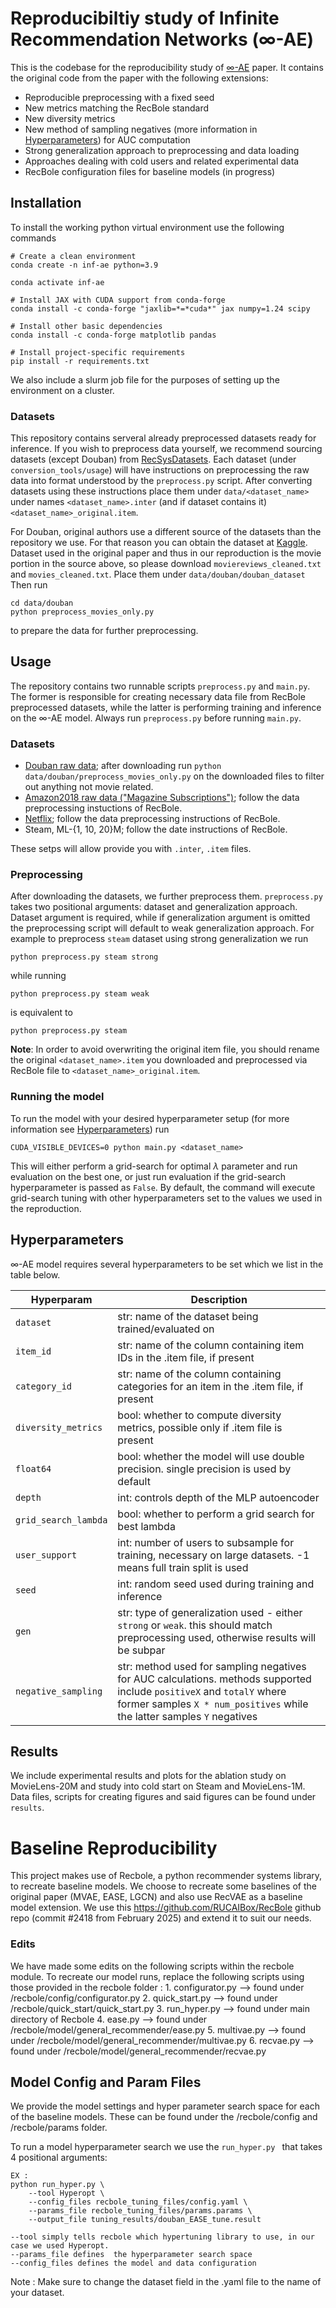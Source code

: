# Reproducibiltiy study of Infinite Recommendation Networks (∞-AE)

This is the codebase for the reproducibility study of [∞-AE](https://arxiv.org/abs/2206.02626) paper. It contains the original code from the paper with the following extensions:
 * Reproducible preprocessing with a fixed seed
 * New metrics matching the RecBole standard
 * New diversity metrics
 * New method of sampling negatives (more information in [Hyperparameters](#Hyperparameters)) for AUC computation
 * Strong generalization approach to preprocessing and data loading
 * Approaches dealing with cold users and related experimental data
 * RecBole configuration files for baseline models (in progress)

## Installation

To install the working python virtual environment use the following commands
```
# Create a clean environment
conda create -n inf-ae python=3.9

conda activate inf-ae

# Install JAX with CUDA support from conda-forge
conda install -c conda-forge "jaxlib=*=*cuda*" jax numpy=1.24 scipy

# Install other basic dependencies
conda install -c conda-forge matplotlib pandas

# Install project-specific requirements
pip install -r requirements.txt
```

We also include a slurm job file for the purposes of setting up the environment on a cluster.

### Datasets

This repository contains serveral already preprocessed datasets ready for inference. If you wish to preprocess data yourself, we recommend sourcing datasets (except Douban) from [RecSysDatasets](https://github.com/RUCAIBox/RecSysDatasets). Each dataset (under `conversion_tools/usage`) will have instructions on preprocessing the raw data into format understood by the `preprocess.py` script. After converting datasets using these instructions place them under `data/<dataset_name>` under names `<dataset_name>.inter` (and if dataset contains it) `<dataset_name>_original.item`.

For Douban, original authors use a different source of the datasets than the repository we use. For that reason you can obtain the dataset at [Kaggle](https://www.kaggle.com/datasets/fengzhujoey/douban-datasetratingreviewside-information). Dataset used in the original paper and thus in our reproduction is the movie portion in the source above, so please download `moviereviews_cleaned.txt` and `movies_cleaned.txt`. Place them under `data/douban/douban_dataset` Then run 
```
cd data/douban
python preprocess_movies_only.py
```
to prepare the data for further preprocessing. 

## Usage

The repository contains two runnable scripts `preprocess.py` and `main.py`. The former is responsible for creating necessary data file from RecBole preprocessed datasets, while the latter is performing training and inference on the ∞-AE model. Always run `preprocess.py` before running `main.py`.

### Datasets
- [Douban raw data](https://www.kaggle.com/datasets/fengzhujoey/douban-datasetratingreviewside-information); after downloading run `python data/douban/preprocess_movies_only.py` on the downloaded files to filter out anything not movie related.
- [Amazon2018 raw data ("Magazine Subscriptions")](https://www.kaggle.com/datasets/fengzhujoey/douban-datasetratingreviewside-information); follow the data preprocessing instuctions of RecBole.
- [Netflix](https://www.kaggle.com/datasets/netflix-inc/netflix-prize-data); follow the data preprocessing instructions of RecBole.
- Steam, ML-{1, 10, 20}M; follow the date instructions of RecBole.

These setps will allow provide you with `.inter`, `.item` files.

### Preprocessing

After downloading the datasets, we further preprocess them. `preprocess.py` takes two positional arguments: dataset and generalization approach. Dataset argument is required, while if generalization argument is omitted the preprocessing script will default to weak generalization approach. For example to preprocess `steam` dataset using strong generalization we run
```
python preprocess.py steam strong
```
while running
```
python preprocess.py steam weak
```
is equivalent to
```
python preprocess.py steam
```

**Note**: In order to avoid overwriting the original item file, you should rename the original `<dataset_name>.item` you downloaded and preprocessed via RecBole file to `<dataset_name>_original.item`.

### Running the model

To run the model with your desired hyperparameter setup (for more information see [Hyperparameters](#Hyperparameters)) run
```
CUDA_VISIBLE_DEVICES=0 python main.py <dataset_name>
```
This will either perform a grid-search for optimal $\lambda$ parameter and run evaluation on the best one, or just run evaluation if the grid-search hyperparameter is passed as `False`. By default, the command will execute grid-search tuning with other hyperparameters set to the values we used in the reproduction.


## Hyperparameters

∞-AE model requires several hyperparameters to be set which we list in the table below.

| Hyperparam | Description |
|------------|-------------|
| `dataset` | str: name of the dataset being trained/evaluated on |
| `item_id` | str: name of the column containing item IDs in the .item file, if present|
| `category_id` | str: name of the column containing categories for an item in the .item file, if present |
| `diversity_metrics` | bool: whether to compute diversity metrics, possible only if .item file is present |
| `float64` | bool: whether the model will use double precision. single precision is used by default |
| `depth` | int: controls depth of the MLP autoencoder |
| `grid_search_lambda` | bool: whether to perform a grid search for best lambda |
| `user_support` | int: number of users to subsample for training, necessary on large datasets. -1 means full train split is used | 
| `seed` | int: random seed used during training and inference |
| `gen` | str: type of generalization used - either `strong` or `weak`. this should match preprocessing used, otherwise results will be subpar |
| `negative_sampling` | str: method used for sampling negatives for AUC calculations. methods supported include `positiveX` and `totalY` where former samples `X * num_positives` while the latter samples `Y` negatives |

## Results

We include experimental results and plots for the ablation study on MovieLens-20M and study into cold start on Steam and MovieLens-1M. Data files, scripts for creating figures and said figures can be found under `results`.

# Baseline Reproducibility

This project makes use of Recbole, a python recommender systems library, to recreate baseline models.
We choose to recreate some baselines of the original paper (MVAE, EASE, LGCN) and also use RecVAE as a baseline model extension. We use this https://github.com/RUCAIBox/RecBole github repo (commit #2418 from February 2025) and extend it to suit our needs. 

### Edits
We have made some edits on the following scripts within the recbole module.
To recreate our model runs, replace the following scripts using those provided in the recbole folder :
    1. configurator.py --> found under  /recbole/config/configurator.py
    2. quick_start.py --> found under /recbole/quick_start/quick_start.py
    3. run_hyper.py --> found under main directory of Recbole
    4. ease.py --> found under /recbole/model/general_recommender/ease.py
    5. multivae.py --> found under /recbole/model/general_recommender/multivae.py
    6. recvae.py --> found under /recbole/model/general_recommender/recvae.py

## Model Config and Param Files
We  provide the model settings and hyper parameter search space for each of the baseline models.
These can be found under the /recbole/config and /recbole/params folder. 

To run a model hyperparameter search we use the `run_hyper.py ` that takes 4 positional arguments:

    EX :
    python run_hyper.py \
        --tool Hyperopt \  
        --config_files recbole_tuning_files/config.yaml \
        --params_file recbole_tuning_files/params.params \
        --output_file tuning_results/douban_EASE_tune.result
    
    --tool simply tells recbole which hypertuning library to use, in our case we used Hyperopt. 
    --params_file defines  the hyperparameter search space
    --config_files defines the model and data configuration

Note : Make sure to change the dataset field in the .yaml file to the name of your dataset. 